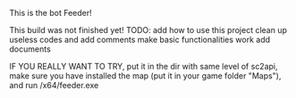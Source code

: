 This is the bot Feeder!

This build was not finished yet!
TODO:
add how to use this project
clean up useless codes and add comments
make basic functionalities work
add documents

IF YOU REALLY WANT TO TRY, put it in the dir with same level of sc2api, make sure you have installed the map (put it in your game folder "Maps"), and run /x64/feeder.exe 